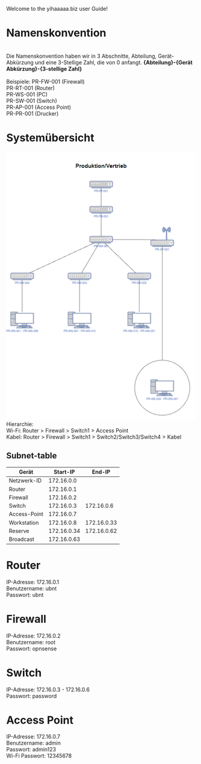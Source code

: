 Welcome to the yihaaaaa.biz user Guide!

# Namenskonvention
\
Die Namenskonvention haben wir in 3 Abschnitte, Abteilung, Gerät-Abkürzung und eine 3-Stellige Zahl, die von 0 anfangt.
**{Abteilung}-{Gerät Abkürzung}-{3-stellige Zahl}**\
\
Beispiele:
PR-FW-001 (Firewall)\
PR-RT-001 (Router)\
PR-WS-001 (PC)\
PR-SW-001 (Switch)\
PR-AP-001 (Access Point)\
PR-PR-001 (Drucker)

# Systemübersicht
![](https://github.com/InCrafter/yihaaaaa.biz/blob/main/Planungsarbeiten/Netzwerkplan.png)\
Hierarchie:\
Wi-Fi: Router > Firewall > Switch1 > Access Point\
Kabel: Router > Firewall > Switch1 > Switch2/Switch3/Switch4 > Kabel

## Subnet-table

| Gerät        | Start-IP    | End-IP      |
|--------------|-------------|-------------|
| Netzwerk-ID  | 172.16.0.0  |             |
| Router       | 172.16.0.1  |             |
| Firewall     | 172.16.0.2  |             |
| Switch       | 172.16.0.3  | 172.16.0.6  |
| Access-Point | 172.16.0.7  |             |
| Workstation  | 172.16.0.8  | 172.16.0.33 |
| Reserve      | 172.16.0.34 | 172.16.0.62 |
| Broadcast    | 172.16.0.63 |             |

# Router
IP-Adresse: 172.16.0.1\
Benutzername: ubnt\
Passwort: ubnt

# Firewall
IP-Adresse: 172.16.0.2\
Benutzername: root\
Passwort: opnsense

# Switch
IP-Adresse: 172.16.0.3 - 172.16.0.6\
Passwort: password

# Access Point
IP-Adresse: 172.16.0.7\
Benutzername: admin\
Passwort: admin123\
Wi-Fi Passwort: 12345678
